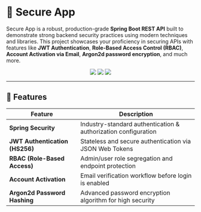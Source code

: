 # 🔐 Secure App

Secure App is a robust, production-grade **Spring Boot REST API** built to demonstrate strong backend security practices using modern techniques and libraries. This project showcases your proficiency in securing APIs with features like **JWT Authentication**, **Role-Based Access Control (RBAC)**, **Account Activation via Email**, **Argon2d password encryption**, and much more.

<p align="center">
  <img src="https://img.shields.io/badge/SpringBoot-REST_API-green?style=for-the-badge" />
  <img src="https://img.shields.io/badge/Security-HS256%20%7C%20JWT%20%7C%20Argon2d-blue?style=for-the-badge" />
  <img src="https://img.shields.io/badge/License-MIT-yellow?style=for-the-badge" />
</p>

---

## 🌟 Features

| Feature                           | Description                                                                 |
|-----------------------------------|-----------------------------------------------------------------------------|
| **Spring Security**               | Industry-standard authentication & authorization configuration              |
| **JWT Authentication (HS256)**    | Stateless and secure authentication via JSON Web Tokens                     |
| **RBAC (Role-Based Access)**      | Admin/user role segregation and endpoint protection                         |
| **Account Activation**            | Email verification workflow before login is enabled                         |
| **Argon2d Password Hashing**      | Advanced password encryption algorithm for high security
